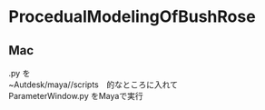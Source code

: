 # ProcedualModelingOfBushRose
 
## Mac
 .py を　<br>
 ~Autdesk/maya/<version>/scripts　的なところに入れて　<br>
 ParameterWindow.py をMayaで実行 <br>

